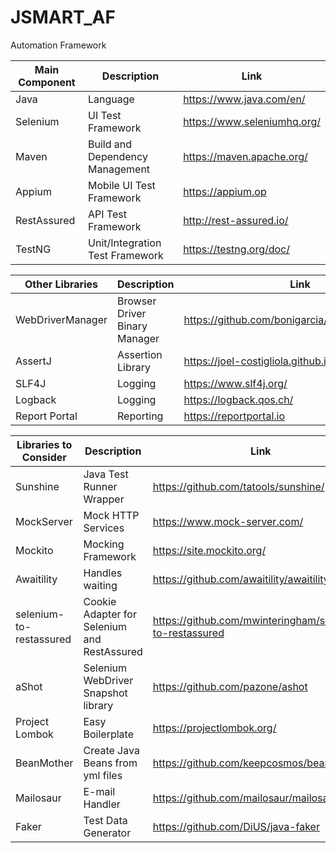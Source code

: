 # JSMART_AF
Automation Framework

| Main Component | Description | Link |
| --- | --- | --- |
|  Java  | Language | https://www.java.com/en/  |
| Selenium | UI Test Framework | https://www.seleniumhq.org/ |
| Maven | Build and Dependency Management | https://maven.apache.org/ |
| Appium | Mobile UI Test Framework | https://appium.op |
| RestAssured | API Test Framework | http://rest-assured.io/ |
| TestNG | Unit/Integration Test Framework | https://testng.org/doc/ |

| Other Libraries | Description | Link |
| --- | --- | --- |
| WebDriverManager | Browser Driver Binary Manager | https://github.com/bonigarcia/webdrivermanager |
| AssertJ | Assertion Library | https://joel-costigliola.github.io/assertj/ |
| SLF4J | Logging | https://www.slf4j.org/ |
| Logback | Logging | https://logback.qos.ch/ |
| Report Portal | Reporting | https://reportportal.io |

| Libraries to Consider | Description | Link |
| --- | --- | --- |
| Sunshine | Java Test Runner Wrapper | https://github.com/tatools/sunshine/ |
| MockServer | Mock HTTP Services | https://www.mock-server.com/ |
| Mockito | Mocking Framework | https://site.mockito.org/ |
| Awaitility | Handles waiting | https://github.com/awaitility/awaitility |
| selenium-to-restassured | Cookie Adapter for Selenium and RestAssured | https://github.com/mwinteringham/selenium-to-restassured |
| aShot | Selenium WebDriver Snapshot library | https://github.com/pazone/ashot |
| Project Lombok | Easy Boilerplate | https://projectlombok.org/ |
| BeanMother | Create Java Beans from yml files | https://github.com/keepcosmos/beanmother |
| Mailosaur | E-mail Handler | https://github.com/mailosaur/mailosaur-java |
| Faker | Test Data Generator | https://github.com/DiUS/java-faker |
